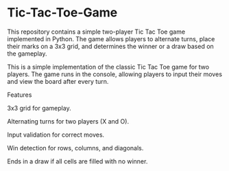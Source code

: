 # Tic-Tac-Toe-Game

This repository contains a simple two-player Tic Tac Toe game implemented in Python. The game allows players to alternate turns, place their marks on a 3x3 grid, and determines the winner or a draw based on the gameplay.

This is a simple implementation of the classic Tic Tac Toe game for two players. The game runs in the console, allowing players to input their moves and view the board after every turn.

Features

3x3 grid for gameplay.

Alternating turns for two players (X and O).

Input validation for correct moves.

Win detection for rows, columns, and diagonals.

Ends in a draw if all cells are filled with no winner.
